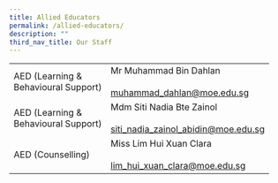 ```yaml
---
title: Allied Educators
permalink: /allied-educators/
description: ""
third_nav_title: Our Staff
---
```

|   |               |
|-----------------------------------------|----------------------------------------------------------------------|
| AED (Learning &<br>Behavioural Support) | Mr Muhammad Bin Dahlan<br><br>muhammad_dahlan@moe.edu.sg             |
| AED (Learning &<br>Behavioural Support) | Mdm Siti Nadia Bte Zainol<br><br>siti_nadia_zainol_abidin@moe.edu.sg |
| AED (Counselling)                       | Miss Lim Hui Xuan Clara<br><br>lim_hui_xuan_clara@moe.edu.sg         |